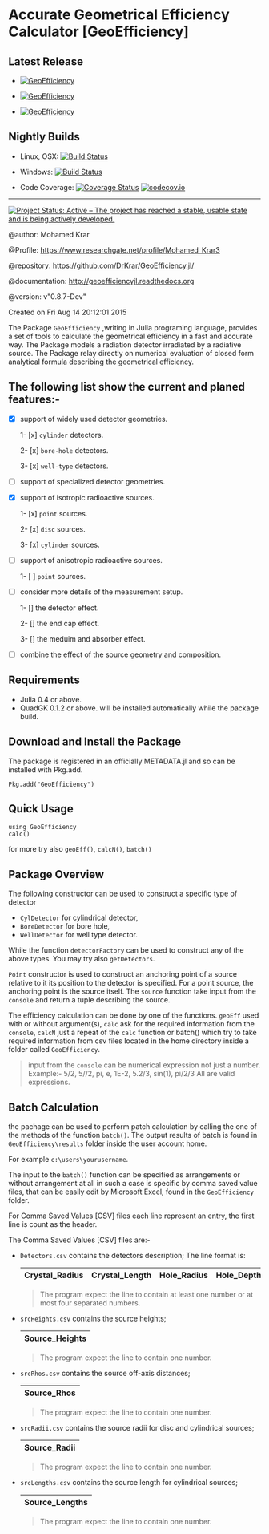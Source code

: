 # Accurate Geometrical Efficiency Calculator [GeoEfficiency]

## Latest Release 
 + [![GeoEfficiency](http://pkg.julialang.org/badges/GeoEfficiency_0.4.svg)](http://pkg.julialang.org/?pkg=GeoEfficiency) 
 
 + [![GeoEfficiency](http://pkg.julialang.org/badges/GeoEfficiency_0.5.svg)](http://pkg.julialang.org/?pkg=GeoEfficiency) 
 
 + [![GeoEfficiency](http://pkg.julialang.org/badges/GeoEfficiency_0.6.svg)](http://pkg.julialang.org/?pkg=GeoEfficiency) 


## Nightly Builds

+ Linux, OSX: [![Build Status](https://travis-ci.org/DrKrar/GeoEfficiency.jl.svg)](https://travis-ci.org/DrKrar/GeoEfficiency.jl)     

+ Windows: [![Build Status](https://ci.appveyor.com/api/projects/status/ew595nn4njmm4dbl?svg=true)](https://ci.appveyor.com/project/DrKrar/GeoEfficiency-jl)

+ Code Coverage: [![Coverage Status](https://coveralls.io/repos/github/DrKrar/GeoEfficiency.jl/badge.svg?branch=master)](https://coveralls.io/github/DrKrar/GeoEfficiency.jl?branch=master) [![codecov.io](http://codecov.io/github/DrKrar/GeoEfficiency.jl/coverage.svg?branch=master)](http://codecov.io/github/DrKrar/GeoEfficiency.jl?branch=master)

---
[![Project Status: Active – The project has reached a stable, usable state and is being actively developed.](http://www.repostatus.org/badges/latest/active.svg)](http://www.repostatus.org/#active)

@author: Mohamed Krar

@Profile: https://www.researchgate.net/profile/Mohamed_Krar3

@repository: https://github.com/DrKrar/GeoEfficiency.jl/

@documentation: http://geoefficiencyjl.readthedocs.org

@version: v"0.8.7-Dev"

Created on Fri Aug 14 20:12:01 2015

The Package `GeoEfficiency` ,writing in Julia programing language, provides a set of tools  to calculate the geometrical efficiency in a fast and accurate way. The Package models a radiation detector irradiated by a radiative source. 
The Package relay directly on numerical evaluation of closed form analytical formula describing the geometrical efficiency.

## The following list show the current and planed features:-

 - [x] support of widely used detector geometries.
 
      1- [x] `cylinder` detectors.
    
      2- [x] `bore-hole` detectors.
    
      3- [x] `well-type` detectors.
	
 - [ ] support of specialized detector geometries.
 
 - [x] support of isotropic radioactive sources.
 
      1- [x] `point` sources.
    
      2- [x] `disc` sources.
    
      3- [x] `cylinder` sources.

 - [ ] support of anisotropic radioactive sources.
   
      1- [ ] `point` sources.
	
 - [ ] consider more details of the measurement setup.
 
      1- [] the detector effect.
    
      2- [] the end cap effect.
    
      3- [] the meduim and absorber effect.
      
 - [ ] combine the effect of the source geometry and composition. 


## Requirements
 *  Julia 0.4 or above.
 *  QuadGK 0.1.2 or above. will be installed automatically while the package build.

## Download and Install the Package

The package is registered in an officially METADATA.jl and so can be installed with Pkg.add.

	Pkg.add("GeoEfficiency") 
	
## Quick Usage

	using GeoEfficiency
	calc()
	
for more try also `geoEff()`, `calcN()`, `batch()`
	

## Package Overview
The following constructor can be used to construct a specific type of detector 
 *  `CylDetector` for cylindrical detector, 
 *  `BoreDetector` for bore hole, 
 *  `WellDetector` for well type detector.

 While the function `detectorFactory` can be used to construct any of the above types. You may try also `getDetectors`.


`Point` constructor is used to construct an anchoring point of a source relative to it its position to the detector is specified.
For a point source, the anchoring point is the source itself. The `source` function take input from the `console` and return a tuple describing the source.


 The efficiency calculation can be done by one of the functions. `geoEff` used with or without argument(s), `calc` ask for the required information from the `console`, `calcN` just a repeat of the `calc` function or batch() which try to take required information from csv files located in the home directory inside a folder called `GeoEfficiency`.
 
 > input from the `console` can be numerical expression not just a number.
 > Example:-
 > 5/2, 5//2, pi, e, 1E-2, 5.2/3, sin(1), pi/2/3
 > All are valid expressions.
	
## Batch Calculation
the pachage can be used to perform patch calculation by calling the one of the methods of the function `batch()`. The output results of batch  is found in `GeoEfficiency\results` folder inside the user account home.

For example	`c:\users\yourusername`.

The input to the `batch()` function can be specified as arrangements or without arrangement at all in such a case is specific by comma saved value files, that can be easily edit by Microsoft Excel, found in the `GeoEfficiency` folder.

For Comma Saved  Values [CSV] files each line represent an entry, the first line is count as the header.

The Comma Saved  Values [CSV] files are:-

 *  `Detectors.csv` contains the detectors description; The line format is: 

     Crystal_Radius | Crystal_Length | Hole_Radius | Hole_Depth
     ----------------| -----------------|---------------|--------------

     > The program expect the line to contain at least one number or at most four separated numbers.

 *  `srcHeights.csv` contains the source heights; 

     Source_Heights | 
      -----------------|

     > The program expect the line to contain one number.

 *  `srcRhos.csv` contains the source off-axis distances; 	 				

     Source_Rhos | 
      -----------------|

     > The program expect the line to contain one number.

 *  `srcRadii.csv` contains the source radii for disc and cylindrical sources; 			

     Source_Radii| 
      -----------------|

     > The program expect the line to contain one number.

 *  `srcLengths.csv` contains the source length for cylindrical sources; 	

     Source_Lengths| 
      -----------------|

     > The program expect the line to contain one number.
